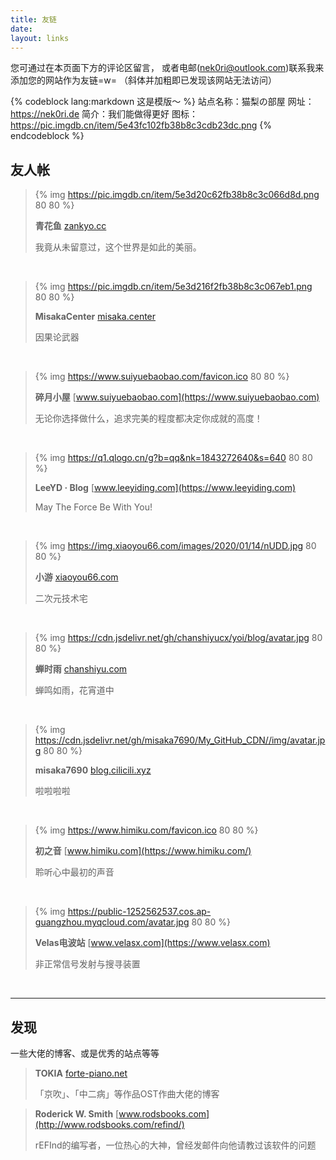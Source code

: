 ```yaml
---
title: 友链
date:
layout: links
---
```


您可通过在本页面下方的评论区留言，
或者电邮(nek0ri@outlook.com)联系我来添加您的网站作为友链=w=
（斜体并加粗即已发现该网站无法访问）

{% codeblock lang:markdown 这是模版～ %}
站点名称：猫梨の部屋
网址：https://nek0ri.de
简介：我们能做得更好
图标：https://pic.imgdb.cn/item/5e43fc102fb38b8c3cdb23dc.png
{% endcodeblock %}

## 友人帐

>{% img https://pic.imgdb.cn/item/5e3d20c62fb38b8c3c066d8d.png 80 80 %}
>
>**青花鱼** [zankyo.cc](https://zankyo.cc)
>
>我竟从未留意过，这个世界是如此的美丽。

</br>

>{% img https://pic.imgdb.cn/item/5e3d216f2fb38b8c3c067eb1.png 80 80 %}
>
>**MisakaCenter** [misaka.center](https://misaka.center) 
>
>因果论武器

</br>

>{% img https://www.suiyuebaobao.com/favicon.ico 80 80 %}
>
>**碎月小屋** [www.suiyuebaobao.com](https://www.suiyuebaobao.com)
>
>无论你选择做什么，追求完美的程度都决定你成就的高度！

</br>

>{% img https://q1.qlogo.cn/g?b=qq&nk=1843272640&s=640 80 80 %}
>
>**LeeYD · Blog** [www.leeyiding.com](https://www.leeyiding.com)
>
>May The Force Be With You!

</br>

>{% img https://img.xiaoyou66.com/images/2020/01/14/nUDD.jpg 80 80 %}
>
>**小游** [xiaoyou66.com](https://xiaoyou66.com/)
>
>二次元技术宅

</br>

>{% img https://cdn.jsdelivr.net/gh/chanshiyucx/yoi/blog/avatar.jpg 80 80 %}
>
>**蝉时雨** [chanshiyu.com](https://chanshiyu.com)
>
>蝉鸣如雨，花宵道中

</br>

>{% img https://cdn.jsdelivr.net/gh/misaka7690/My_GitHub_CDN//img/avatar.jpg 80 80 %}
>
>**misaka7690** [blog.cilicili.xyz](https://blog.cilicili.xyz)
>
>啦啦啦啦

</br>

>{% img https://www.himiku.com/favicon.ico 80 80 %}
>
>**初之音** [www.himiku.com](https://www.himiku.com/)
>
>聆听心中最初的声音

</br>

>{% img https://public-1252562537.cos.ap-guangzhou.myqcloud.com/avatar.jpg 80 80 %}
>
>**Velas电波站** [www.velasx.com](https://www.velasx.com)
>
>非正常信号发射与搜寻装置

</br>

___

## 发现

一些大佬的博客、或是优秀的站点等等

> **TOKIA** [forte-piano.net](http://forte-piano.net/)
> 
> 「京吹」、「中二病」等作品OST作曲大佬的博客

> **Roderick W. Smith** [www.rodsbooks.com](http://www.rodsbooks.com/refind/)
>
> rEFInd的编写者，一位热心的大神，曾经发邮件向他请教过该软件的问题
